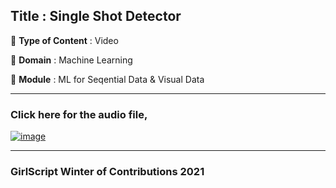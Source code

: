 ## Title : Single Shot Detector

🔴 **Type of Content** : Video

🔴 **Domain** : Machine Learning

🔴 **Module** : ML for Seqential Data & Visual Data

*********************************************************************

### Click here for the audio file,

[![image](https://www.researchgate.net/profile/Antoine-Vacavant/publication/340654462/figure/fig4/AS:893266799128593@1589982809926/Single-Shot-Multi-Box-Detector-SSD-architecture-47.ppm)
](https://drive.google.com/file/d/1E22CQkX4JRKP582TIOxVChWPvnrhTxxK/view?usp=sharing)
*********************************************************************

### GirlScript Winter of Contributions 2021
